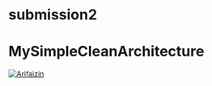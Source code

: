 # submission2
# MySimpleCleanArchitecture
[![Arifaizin](https://circleci.com/gh/narumiya1/MySimpleCleanArchitecture.svg?style=svg)](https://circleci.com/gh/narumiya1/MySimpleCleanArchitecture)
